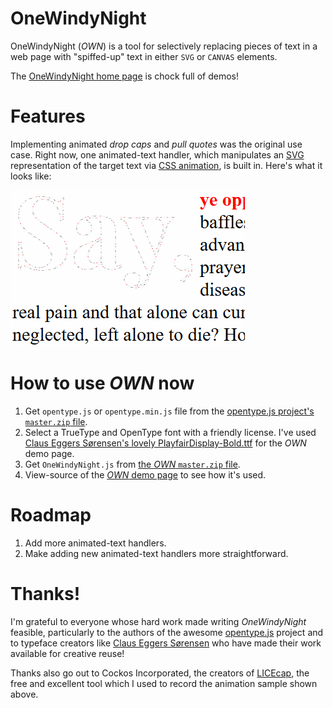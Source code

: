 OneWindyNight
=============

OneWindyNight (*OWN*) is a tool for selectively replacing pieces of text in a web page with "spiffed-up" text in either `SVG` or `CANVAS` elements.

The [OneWindyNight home page](http://eatdirtshit.rocks/feats/OneWindyNight/index.html) is chock full of demos!

Features
========
Implementing animated _drop caps_ and _pull quotes_ was the original use case. Right now, one animated-text handler, which manipulates an [SVG](https://developer.mozilla.org/en-US/docs/Web/SVG) representation of the target text via [CSS animation](https://developer.mozilla.org/en-US/docs/Web/CSS/CSS_Animations/Using_CSS_animations), is built in. Here's what it looks like:

![Animated GIF showing the OneWindyNight-ified first word of a paragraph](readme-graphics/say.anim.gif)

How to use *OWN* now
====================
1. Get `opentype.js` or `opentype.min.js` file from the [opentype.js project's `master.zip` file](https://github.com/nodebox/opentype.js/archive/master.zip).
2. Select a TrueType and OpenType font with a friendly license. I've used [Claus Eggers Sørensen's lovely PlayfairDisplay-Bold.ttf](https://github.com/clauseggers/Playfair-Display) for the *OWN* demo page.
3. Get `OneWindyNight.js` from [the *OWN* `master.zip` file](https://github.com/briandonovan/OneWindyNight/archive/master.zip).
4. View-source of the [*OWN* demo page](http://eatdirtshit.rocks/feats/OneWindyNight/index.html) to see how it's used.

Roadmap
=======
1. Add more animated-text handlers.
2. Make adding new animated-text handlers more straightforward.

Thanks!
=======
I'm grateful to everyone whose hard work made writing *OneWindyNight* feasible, particularly to the authors of the awesome [opentype.js](https://github.com/nodebox/opentype.js) project and to typeface creators like [Claus Eggers Sørensen](https://github.com/clauseggers) who have made their work available for creative reuse!

Thanks also go out to Cockos Incorporated, the creators of [LICEcap](http://www.cockos.com/licecap/), the free and excellent tool which I used to record the animation sample shown above.

